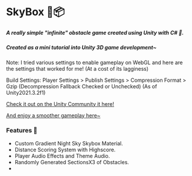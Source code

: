 # SkyBox 🌌📦
##### A really simple "infinite" obstacle game created using Unity with C# 👾.
##### Created as a mini tutorial into Unity 3D game development~

Note: I tried various settings to enable gameplay on WebGL and here are the settings that worked for me! (At a cost of its lagginess)

<p>Build Settings: Player Settings > Publish Settings > Compression Format > Gzip (Decompression Fallback Checked or Unchecked)
(As of Unity2021.3.2f1)</p>

<p><a href = "https://play.unity.com/mg/other/skybox_webgzip">Check it out on the Unity Community it here!</a></p>
<p><a href = "https://isabelchong.github.io/SkyBox/">And enjoy a smoother gameplay here~</a></p>


### Features 🦫
- Custom Gradient Night Sky Skybox Material.
- Distance Scoring System with Highscore.
- Player Audio Effects and Theme Audio.
- Randomly Generated SectionsX3 of Obstacles.
- 
